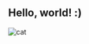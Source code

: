 ## Hello, world! :)

<!--
**Lesyalys/Lesyalys** is a ✨ _special_ ✨ repository because its `README.md` (this file) appears on your GitHub profile.-->

![cat](https://github.com/user-attachments/assets/81fccccb-b58f-40a3-8316-dee9b03fe5eb)


